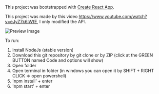 This project was bootstrapped with [Create React App](https://github.com/facebook/create-react-app).

This project was made by this video https://www.youtube.com/watch?v=eJyZ7k6lWfE, I only modified the API.

![Preview Image](https://i.ibb.co/xC8knQ4/Screenshot-89.png)

To run:
1. Install NodeJs (stable version)
2. Download this git repository by git clone or by ZIP (click at the GREEN BUTTON named Code and options will show)
3. Open folder
4. Open terminal in folder (in windows you can open it by SHIFT + RIGHT CLICK => open powershell)
5. 'npm install' + enter
6. 'npm start' + enter

